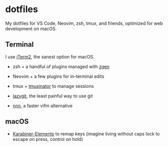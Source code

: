 # dotfiles

My dotfiles for VS Code, Neovim, zsh, tmux, and friends, optimized for web
development on macOS.

## Terminal

I use [iTerm2](https://github.com/gnachman/iTerm2), the sanest option for macOS.

- zsh + a handful of plugins managed with [zgen](https://github.com/tarjoilija/zgen)

- Neovim + a few plugins for in-terminal edits

- tmux + [tmuxinator](https://github.com/tmuxinator/tmuxinator) to manage
  sessions

- [lazygit](https://github.com/jesseduffield/lazygit), the least painful way to
  use git

- [nnn](https://github.com/jarun/nnn), a faster vifm alternative

## macOS

- [Karabiner-Elements](https://github.com/pqrs-org/Karabiner-Elements) to
  remap keys (imagine living without caps lock to escape on press, control on
  hold)
